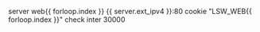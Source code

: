 <!-- post: haproxy_specify-an-haproxy-test-interval -->

server web&#123;&#123; forloop.index &#125;&#125; &#123;&#123; server.ext_ipv4 &#125;&#125;:80 cookie "LSW_WEB&#123;&#123; forloop.index &#125;&#125;" check inter 30000